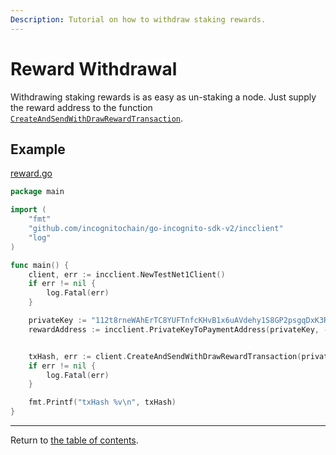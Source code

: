 ```yaml
---
Description: Tutorial on how to withdraw staking rewards.
---
```

# Reward Withdrawal
Withdrawing staking rewards is as easy as un-staking a node. Just supply the reward address to the function [`CreateAndSendWithDrawRewardTransaction`](../../../incclient/staking.go).

## Example
[reward.go](../../code/staking/reward/reward.go)

```go
package main

import (
	"fmt"
	"github.com/incognitochain/go-incognito-sdk-v2/incclient"
	"log"
)

func main() {
	client, err := incclient.NewTestNet1Client()
	if err != nil {
		log.Fatal(err)
	}

	privateKey := "112t8rneWAhErTC8YUFTnfcKHvB1x6uAVdehy1S8GP2psgqDxK3RHouUcd69fz88oAL9XuMyQ8mBY5FmmGJdcyrpwXjWBXRpoWwgJXjsxi4j"
	rewardAddress := incclient.PrivateKeyToPaymentAddress(privateKey, -1)


	txHash, err := client.CreateAndSendWithDrawRewardTransaction(privateKey, rewardAddress)
	if err != nil {
		log.Fatal(err)
	}

	fmt.Printf("txHash %v\n", txHash)
}

```
---
Return to [the table of contents](../../../README.md).
